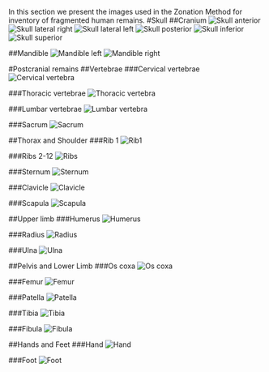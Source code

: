 In this section we present the images used in the Zonation Method for inventory of fragmented human remains.
#Skull
##Cranium
![Skull anterior](cora-docs/docs/images/zones/Clavicle_left_200.png)
![Skull lateral right](/images/logo.png)
![Skull lateral left](/images/logo.png)
![Skull posterior](/images/logo.png)
![Skull inferior](/images/logo.png)
![Skull superior](/images/logo.png)

##Mandible
![Mandible left](/images/logo.png)
![Mandible right](/images/logo.png)

#Postcranial remains
##Vertebrae
###Cervical vertebrae
![Cervical vertebra](/images/logo.png)

###Thoracic vertebrae
![Thoracic vertebra](/images/logo.png)

###Lumbar vertebrae
![Lumbar vertebra](/images/logo.png)

###Sacrum
![Sacrum](/images/logo.png)

##Thorax and Shoulder
###Rib 1
![Rib1](/images/logo.png)

###Ribs 2-12
![Ribs](/images/logo.png)

###Sternum
![Sternum](/images/logo.png)

###Clavicle
![Clavicle](/images/logo.png)

###Scapula
![Scapula](/images/logo.png)

##Upper limb
###Humerus
![Humerus](/images/logo.png)

###Radius
![Radius](/images/logo.png)

###Ulna
![Ulna](/images/logo.png)

##Pelvis and Lower Limb
###Os coxa
![Os coxa](/images/logo.png)

###Femur
![Femur](/images/logo.png)

###Patella
![Patella](/images/logo.png)

###Tibia
![Tibia](/images/logo.png)

###Fibula
![Fibula](/images/logo.png)

##Hands and Feet
###Hand
![Hand](/images/logo.png)


###Foot
![Foot](/images/logo.png)
